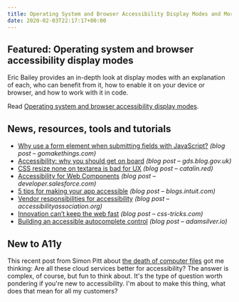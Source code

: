 ```yaml
---
title: Operating System and Browser Accessibility Display Modes and More
date: 2020-02-03T22:17:17+00:00
---
```


## Featured: Operating system and browser accessibility display modes

Eric Bailey provides an in-depth look at display modes with an explanation of each, who can benefit from it, how to enable it on your device or browser, and how to work with it in code.

Read [Operating system and browser accessibility display modes](https://a11yproject.com/posts/operating-system-and-browser-accessibility-display-modes/).

## News, resources, tools and tutorials

* [Why use a form element when submitting fields with JavaScript?](https://gomakethings.com/why-use-a-form-element-when-submitting-fields-with-javascript/) _(blog post – gomakethings.com)_
* [Accessibility: why you should get on board](https://gds.blog.gov.uk/2020/01/28/accessibility-why-you-should-get-on-board/) _(blog post – gds.blog.gov.uk)_
* [CSS resize none on textarea is bad for UX](https://catalin.red/css-resize-none-is-bad-for-ux/) _(blog post – catalin.red)_
* [Accessibility for Web Components](https://developer.salesforce.com/blogs/2020/01/accessibility-for-web-components.html) _(blog post – developer.salesforce.com)_
* [5 tips for making your app accessible](https://blogs.intuit.com/blog/2020/01/28/5-tips-for-making-your-app-accessible/) _(blog post – blogs.intuit.com)_
* [Vendor responsibilities for accessibility](https://www.accessibilityassociation.org/content.asp?contentid=652) _(blog post – accessibilityassociation.org)_
* [Innovation can’t keep the web fast](https://css-tricks.com/innovation-cant-keep-the-web-fast/) _(blog post – css-tricks.com)_
* [Building an accessible autocomplete control](https://adamsilver.io/articles/building-an-accessible-autocomplete-control/) _(blog post – adamsilver.io)_

## New to A11y

This recent post from Simon Pitt about [the death of computer files](https://onezero.medium.com/the-death-of-the-computer-file-doc-43cb028c0506) got me thinking: Are all these cloud services better for accessibility? The answer is complex, of course, but fun to think about. It's the type of question worth pondering if you're new to accessibility. I'm about to make this thing, what does that mean for all my customers?